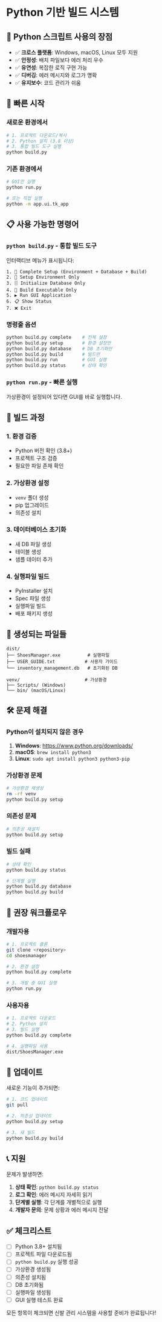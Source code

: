 # Python 기반 빌드 시스템

## 🐍 Python 스크립트 사용의 장점

- ✅ **크로스 플랫폼**: Windows, macOS, Linux 모두 지원
- ✅ **안정성**: 배치 파일보다 에러 처리 우수
- ✅ **유연성**: 복잡한 로직 구현 가능
- ✅ **디버깅**: 에러 메시지와 로그가 명확
- ✅ **유지보수**: 코드 관리가 쉬움

## 🚀 빠른 시작

### 새로운 환경에서

```bash
# 1. 프로젝트 다운로드/복사
# 2. Python 설치 (3.8 이상)
# 3. 통합 빌드 도구 실행
python build.py
```

### 기존 환경에서

```bash
# GUI만 실행
python run.py

# 또는 직접 실행
python -m app.ui.tk_app
```

## 📋 사용 가능한 명령어

### `python build.py` - 통합 빌드 도구

인터랙티브 메뉴가 표시됩니다:

```
1. 🚀 Complete Setup (Environment + Database + Build)
2. 🔧 Setup Environment Only  
3. 🗄️ Initialize Database Only
4. 🔨 Build Executable Only
5. ▶️ Run GUI Application
6. 📋 Show Status
7. ❌ Exit
```

### 명령줄 옵션

```bash
python build.py complete    # 전체 설정
python build.py setup       # 환경 설정만
python build.py database    # DB 초기화만
python build.py build       # 빌드만
python build.py run         # GUI 실행
python build.py status      # 상태 확인
```

### `python run.py` - 빠른 실행

가상환경이 설정되어 있다면 GUI를 바로 실행합니다.

## 🔧 빌드 과정

### 1. 환경 검증
- Python 버전 확인 (3.8+)
- 프로젝트 구조 검증
- 필요한 파일 존재 확인

### 2. 가상환경 설정
- `venv` 폴더 생성
- pip 업그레이드
- 의존성 설치

### 3. 데이터베이스 초기화
- 새 DB 파일 생성
- 테이블 생성
- 샘플 데이터 추가

### 4. 실행파일 빌드
- PyInstaller 설치
- Spec 파일 생성
- 실행파일 빌드
- 배포 패키지 생성

## 📁 생성되는 파일들

```
dist/
├── ShoesManager.exe          # 실행파일
├── USER_GUIDE.txt           # 사용자 가이드
└── inventory_management.db   # 초기화된 DB

venv/                        # 가상환경
├── Scripts/ (Windows)
└── bin/ (macOS/Linux)
```

## 🛠️ 문제 해결

### Python이 설치되지 않은 경우

1. **Windows**: https://www.python.org/downloads/
2. **macOS**: `brew install python3`
3. **Linux**: `sudo apt install python3 python3-pip`

### 가상환경 문제

```bash
# 가상환경 재생성
rm -rf venv
python build.py setup
```

### 의존성 문제

```bash
# 의존성 재설치
python build.py setup
```

### 빌드 실패

```bash
# 상태 확인
python build.py status

# 단계별 실행
python build.py database
python build.py build
```

## 🎯 권장 워크플로우

### 개발자용

```bash
# 1. 프로젝트 클론
git clone <repository>
cd shoesmanager

# 2. 환경 설정
python build.py complete

# 3. 개발 중 GUI 실행
python run.py
```

### 사용자용

```bash
# 1. 프로젝트 다운로드
# 2. Python 설치
# 3. 빌드 실행
python build.py complete

# 4. 실행파일 사용
dist/ShoesManager.exe
```

## 🔄 업데이트

새로운 기능이 추가되면:

```bash
# 1. 코드 업데이트
git pull

# 2. 의존성 업데이트
python build.py setup

# 3. 새 빌드
python build.py build
```

## 📞 지원

문제가 발생하면:

1. **상태 확인**: `python build.py status`
2. **로그 확인**: 에러 메시지 자세히 읽기
3. **단계별 실행**: 각 단계를 개별적으로 실행
4. **개발자 문의**: 문제 상황과 에러 메시지 전달

## ✅ 체크리스트

- [ ] Python 3.8+ 설치됨
- [ ] 프로젝트 파일 다운로드됨
- [ ] `python build.py` 실행 성공
- [ ] 가상환경 생성됨
- [ ] 의존성 설치됨
- [ ] DB 초기화됨
- [ ] 실행파일 생성됨
- [ ] GUI 실행 테스트 완료

모든 항목이 체크되면 신발 관리 시스템을 사용할 준비가 완료됩니다!
